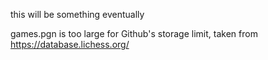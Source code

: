 this will be something eventually

games.pgn is too large for Github's storage limit, taken from https://database.lichess.org/ 
